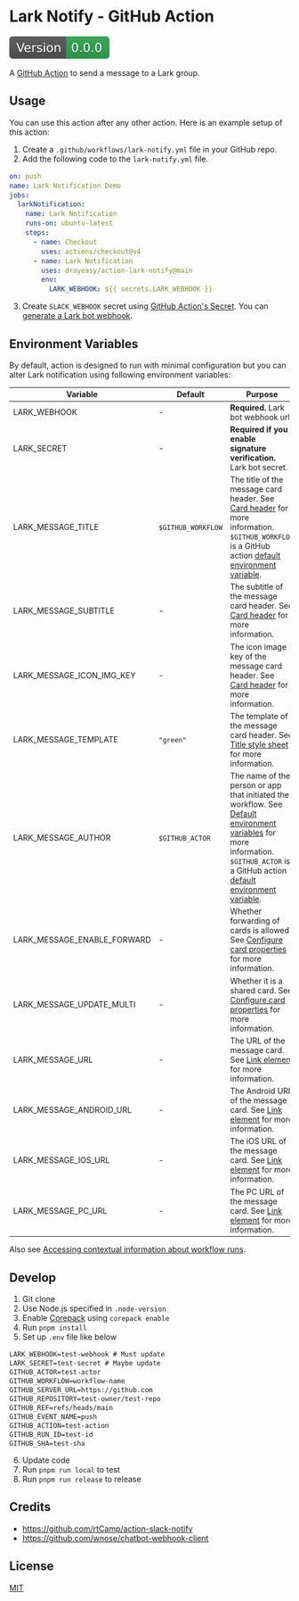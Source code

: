 # Lark Notify - GitHub Action

![Version](./badge.svg)

A [GitHub Action](https://github.com/features/actions) to send a message to a Lark group.

## Usage

You can use this action after any other action. Here is an example setup of this action:

1. Create a `.github/workflows/lark-notify.yml` file in your GitHub repo.
2. Add the following code to the `lark-notify.yml` file.

```yaml
on: push
name: Lark Notification Demo
jobs:
  larkNotification:
    name: Lark Notification
    runs-on: ubuntu-latest
    steps:
      - name: Checkout
        uses: actions/checkout@v4
      - name: Lark Notification
        uses: drayeasy/action-lark-notify@main
        env:
          LARK_WEBHOOK: ${{ secrets.LARK_WEBHOOK }}
```

3. Create `SLACK_WEBHOOK` secret using [GitHub Action's Secret](https://help.github.com/en/actions/configuring-and-managing-workflows/creating-and-storing-encrypted-secrets#creating-encrypted-secrets-for-a-repository). You can [generate a Lark bot webhook](https://open.larksuite.com/document/client-docs/bot-v3/add-custom-bot#da10d830).

## Environment Variables

By default, action is designed to run with minimal configuration but you can alter Lark notification using following environment variables:

| Variable                    | Default            | Purpose                                                                                                                                                                                                                                                                                                                                                                                                                                                                                         |
| --------------------------- | ------------------ | ----------------------------------------------------------------------------------------------------------------------------------------------------------------------------------------------------------------------------------------------------------------------------------------------------------------------------------------------------------------------------------------------------------------------------------------------------------------------------------------------- |
| LARK_WEBHOOK                | -                  | **Required.** Lark bot webhook url.                                                                                                                                                                                                                                                                                                                                                                                                                                                                 |
| LARK_SECRET                 | -                  | **Required if you enable signature verification.** Lark bot secret.                                                                                                                                                                                                                                                                                                                                                                                                                                                                                |
| LARK_MESSAGE_TITLE          | `$GITHUB_WORKFLOW` | The title of the message card header. See [Card header](https://open.larksuite.com/document/common-capabilities/message-card/message-cards-content/card-header) for more information. <br /> `$GITHUB_WORKFLOW` is a GitHub action [default environment variable](https://docs.github.com/en/actions/writing-workflows/choosing-what-your-workflow-does/store-information-in-variables#default-environment-variables).                                                                                 |
| LARK_MESSAGE_SUBTITLE       | -                  | The subtitle of the message card header. See [Card header](https://open.larksuite.com/document/common-capabilities/message-card/message-cards-content/card-header) for more information.                                                                                                                                                                                                                                                                                                        |
| LARK_MESSAGE_ICON_IMG_KEY   | -                  | The icon image key of the message card header. See [Card header](https://open.larksuite.com/document/common-capabilities/message-card/message-cards-content/card-header) for more information.                                                                                                                                                                                                                                                                                                  |
| LARK_MESSAGE_TEMPLATE       | `"green"`          | The template of the message card header. See [Title style sheet](https://open.larksuite.com/document/common-capabilities/message-card/message-cards-content/card-header#ec1be977) for more information.                                                                                                                                                                                                                                                                                         |
| LARK_MESSAGE_AUTHOR         | `$GITHUB_ACTOR`    | The name of the person or app that initiated the workflow. See [Default environment variables](https://docs.github.com/en/actions/writing-workflows/choosing-what-your-workflow-does/store-information-in-variables#default-environment-variables) for more information. <br /> `$GITHUB_ACTOR` is a GitHub action [default environment variable](https://docs.github.com/en/actions/writing-workflows/choosing-what-your-workflow-does/store-information-in-variables#default-environment-variables). |
| LARK_MESSAGE_ENABLE_FORWARD | -                  | Whether forwarding of cards is allowed. See [Configure card properties](https://open.larksuite.com/document/common-capabilities/message-card/getting-started/card-structure/card-configuration) for more information.                                                                                                                                                                                                                                                                           |
| LARK_MESSAGE_UPDATE_MULTI   | -                  | Whether it is a shared card. See [Configure card properties](https://open.larksuite.com/document/common-capabilities/message-card/getting-started/card-structure/card-configuration) for more information.                                                                                                                                                                                                                                                                                      |
| LARK_MESSAGE_URL            | -                  | The URL of the message card. See [Link element](https://open.larksuite.com/document/ukTMukTMukTM/uYzM3QjL2MzN04iNzcDN/component-list/common-components-and-elements#426fb98d) for more information.                                                                                                                                                                                                                                                                                             |
| LARK_MESSAGE_ANDROID_URL    | -                  | The Android URL of the message card. See [Link element](https://open.larksuite.com/document/ukTMukTMukTM/uYzM3QjL2MzN04iNzcDN/component-list/common-components-and-elements#426fb98d) for more information.                                                                                                                                                                                                                                                                                     |
| LARK_MESSAGE_IOS_URL        | -                  | The iOS URL of the message card. See [Link element](https://open.larksuite.com/document/ukTMukTMukTM/uYzM3QjL2MzN04iNzcDN/component-list/common-components-and-elements#426fb98d) for more information.                                                                                                                                                                                                                                                                                         |
| LARK_MESSAGE_PC_URL         | -                  | The PC URL of the message card. See [Link element](https://open.larksuite.com/document/ukTMukTMukTM/uYzM3QjL2MzN04iNzcDN/component-list/common-components-and-elements#426fb98d) for more information.                                                                                                                                                                                                                                                                                          |

Also see [Accessing contextual information about workflow runs](https://docs.github.com/en/actions/writing-workflows/choosing-what-your-workflow-does/accessing-contextual-information-about-workflow-runs).

## Develop

1. Git clone
2. Use Node.js specified in `.node-version`
3. Enable [Corepack](https://github.com/nodejs/corepack) using `corepack enable`
4. Run `pnpm install`
5. Set up `.env` file like below

```shell
LARK_WEBHOOK=test-webhook # Must update
LARK_SECRET=test-secret # Maybe update
GITHUB_ACTOR=test-actor
GITHUB_WORKFLOW=workflow-name
GITHUB_SERVER_URL=https://github.com
GITHUB_REPOSITORY=test-owner/test-repo
GITHUB_REF=refs/heads/main
GITHUB_EVENT_NAME=push
GITHUB_ACTION=test-action
GITHUB_RUN_ID=test-id
GITHUB_SHA=test-sha

```

6. Update code
7. Run `pnpm run local` to test
8. Run `pnpm run release` to release

## Credits

- <https://github.com/rtCamp/action-slack-notify>
- <https://github.com/wnose/chatbot-webhook-client>

## License

[MIT](LICENSE)
